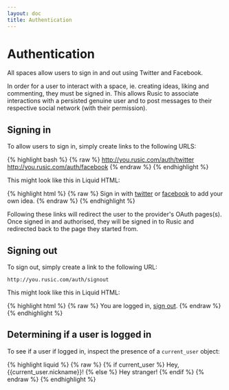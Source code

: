 ```yaml
---
layout: doc
title: Authentication
---
```


# Authentication

All spaces allow users to sign in and out using Twitter and Facebook.

In order for a user to interact with a space, ie. creating ideas, liking and commenting, they must be signed in. This allows Rusic to associate interactions with a persisted genuine user and to post messages to their respective social network (with their permission).

## Signing in

To allow users to sign in, simply create links to the following URLS:

{% highlight bash %}
{% raw %}
http://you.rusic.com/auth/twitter
http://you.rusic.com/auth/facebook
{% endraw %}
{% endhighlight %}

This might look like this in Liquid HTML:

{% highlight html %}
{% raw %}
Sign in with <a href="/auth/twitter">twitter</a> or <a href="/auth/facebook">facebook</a> to add your own idea.
{% endraw %}
{% endhighlight %}

Following these links will redirect the user to the provider's OAuth pages(s). Once signed in and authorised, they will be signed in to Rusic and redirected back to the page they started from.

## Signing out

To sign out, simply create a link to the following URL:

`http://you.rusic.com/auth/signout`

This might look like this in Liquid HTML:

{% highlight html %}
{% raw %}
You are logged in, <a href="/auth/signout">sign out</a>.
{% endraw %}
{% endhighlight %}

## Determining if a user is logged in

To see if a user if logged in, inspect the presence of a `current_user` object:

{% highlight liquid %}
{% raw %}
{% if current_user %}
  Hey, {{current_user.nickname}}!
{% else %}
  Hey stranger!
{% endif %}
{% endraw %}
{% endhighlight %}
